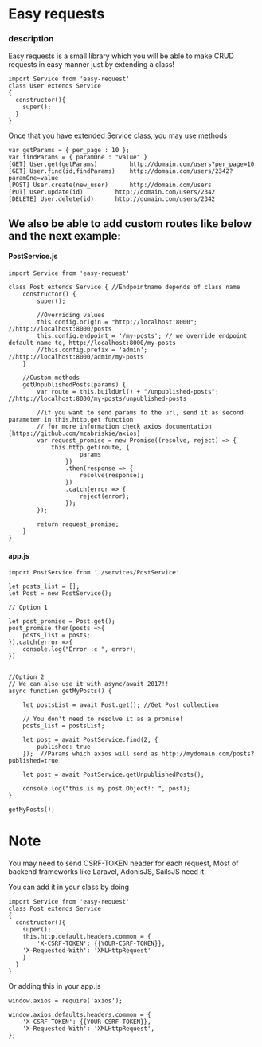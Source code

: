 # Easy requests
### description
Easy requests is a small library which you will be able to make CRUD requests in easy manner just by extending a class! 
```
import Service from 'easy-request'
class User extends Service
{
  constructor(){
    super();
  }
}
```
Once that you have extended Service class, you may use methods 
```
var getParams = { per_page : 10 }; 
var findParams = { paramOne : "value" }
[GET] User.get(getParams)         http://domain.com/users?per_page=10
[GET] User.find(id,findParams)    http://domain.com/users/2342?paramOne=value 
[POST] User.create(new_user)      http://domain.com/users   
[PUT] User.update(id) 		  http://domain.com/users/2342		
[DELETE] User.delete(id)	  http://domain.com/users/2342

```
## We also be able to add custom routes like below and the next example:

#### PostService.js
```
import Service from 'easy-request'

class Post extends Service { //Endpointname depends of class name
	constructor() {
		super();

		//Overriding values
		this.config.origin = "http://localhost:8000"; //http://localhost:8000/posts
		this.config.endpoint = '/my-posts'; // we override endpoint default name to, http://localhost:8000/my-posts 
		//this.config.prefix = 'admin'; //http://localhost:8000/admin/my-posts
	}

	//Custom methods
	getUnpublishedPosts(params) {
		var route = this.buildUrl() + "/unpublished-posts"; //http://localhost:8000/my-posts/unpublished-posts 

		//if you want to send params to the url, send it as second parameter in this.http.get function
		// for more information check axios documentation [https://github.com/mzabriskie/axios]
		var request_promise = new Promise((resolve, reject) => {
			this.http.get(route, {
					params
				})
				.then(response => {
					resolve(response);
				})
				.catch(error => {
					reject(error);
				});
		});

		return request_promise;
	}
}
```

#### app.js
```
import PostService from './services/PostService'

let posts_list = [];
let Post = new PostService();

// Option 1

let post_promise = Post.get();
post_promise.then(posts =>{
	posts_list = posts;
}).catch(error =>{
    console.log("Error :c ", error);
})


//Option 2
// We can also use it with async/await 2017!!
async function getMyPosts() {

	let postsList = await Post.get(); //Get Post collection
	
	// You don't need to resolve it as a promise!
	posts_list = postsList;

	let post = await PostService.find(2, {
		published: true 
	});  //Params which axios will send as http://mydomain.com/posts?published=true

	let post = await PostService.getUnpublishedPosts();
	
	console.log("this is my post Object!: ", post);
}

getMyPosts();
```

# Note

You may need to send CSRF-TOKEN header for each request, Most of backend frameworks like Laravel, AdonisJS, SailsJS need it.

You can add it in your class by doing

```
import Service from 'easy-request'
class Post extends Service
{
  constructor(){
    super();
    this.http.default.headers.common = {
    	'X-CSRF-TOKEN': {{YOUR-CSRF-TOKEN}},
	'X-Requested-With': 'XMLHttpRequest'
    }
  }
}
```

Or adding this in your app.js

```
window.axios = require('axios');

window.axios.defaults.headers.common = {
	'X-CSRF-TOKEN': {{YOUR-CSRF-TOKEN}},
	'X-Requested-With': 'XMLHttpRequest',
};
```
